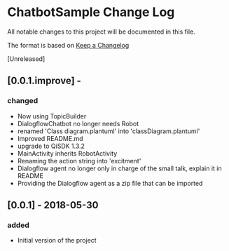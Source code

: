 # ChatbotSample Change Log
All notable changes to this project will be documented in this file.

The format is based on [Keep a Changelog](http://keepachangelog.com/)


[Unreleased]

## [0.0.1.improve] -

### changed
- Now using TopicBuilder
- DialogflowChatbot no longer needs Robot
- renamed 'Class diagram.plantuml' into 'classDiagram.plantuml'
- Improved README.md
- upgrade to QiSDK 1.3.2
- MainActivity inherits RobotActivity
- Renaming the action string into 'excitment'
- Dialogflow agent no longer only in charge of the small talk, explain it in README
- Providing the Dialogflow agent as a zip file that can be imported

## [0.0.1] - 2018-05-30

### added
- Initial version of the project
